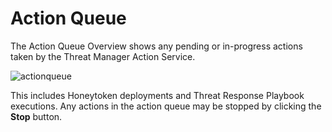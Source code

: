 # Action Queue

The Action Queue Overview shows any pending or in-progress actions taken by the Threat Manager
Action Service.

![actionqueue](/img/product_docs/threatmanager/threatmanager/administration/configuration/systemhealth/actionqueue.webp)

This includes Honeytoken deployments and Threat Response Playbook executions. Any actions in the
action queue may be stopped by clicking the **Stop** button.

